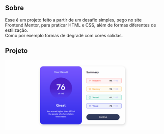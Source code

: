 ## Sobre
Esse é um projeto feito a partir de um desafio simples, pego no site Frontend Mentor, para praticar HTML e CSS, além de formas diferentes de estilização.
<br>
Como por exemplo formas de degradê com cores solidas.

## Projeto
<img src="./src/images/frontend-mentor.gif" alt="Gif do projeto">